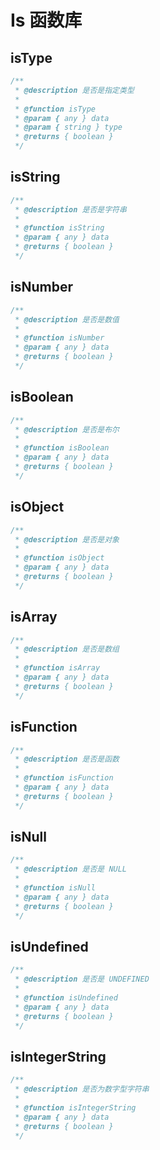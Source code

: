 # Is 函数库

## isType
```ts
/**
 * @description 是否是指定类型
 *
 * @function isType
 * @param { any } data
 * @param { string } type
 * @returns { boolean }
 */
```

## isString
```ts
/**
 * @description 是否是字符串
 *
 * @function isString
 * @param { any } data
 * @returns { boolean }
 */
```

## isNumber
```ts
/**
 * @description 是否是数值
 *
 * @function isNumber
 * @param { any } data
 * @returns { boolean }
 */
```

## isBoolean
```ts
/**
 * @description 是否是布尔
 *
 * @function isBoolean
 * @param { any } data
 * @returns { boolean }
 */
```

## isObject
```ts
/**
 * @description 是否是对象
 *
 * @function isObject
 * @param { any } data
 * @returns { boolean }
 */
```

## isArray
```ts
/**
 * @description 是否是数组
 *
 * @function isArray
 * @param { any } data
 * @returns { boolean }
 */
```

## isFunction
```ts
/**
 * @description 是否是函数
 *
 * @function isFunction
 * @param { any } data
 * @returns { boolean }
 */
```

## isNull
```ts
/**
 * @description 是否是 NULL
 *
 * @function isNull
 * @param { any } data
 * @returns { boolean }
 */
```

## isUndefined
```ts
/**
 * @description 是否是 UNDEFINED
 *
 * @function isUndefined
 * @param { any } data
 * @returns { boolean }
 */
```

## isIntegerString
```ts
/**
 * @description 是否为数字型字符串
 *
 * @function isIntegerString
 * @param { any } data
 * @returns { boolean }
 */
```

